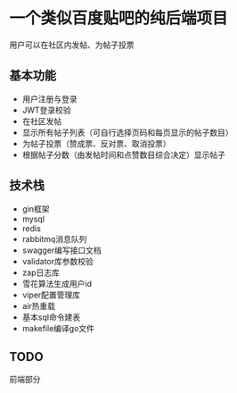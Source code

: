 # 一个类似百度贴吧的纯后端项目
用户可以在社区内发帖、为帖子投票
## 基本功能
- 用户注册与登录
- JWT登录校验
- 在社区发帖
- 显示所有帖子列表（可自行选择页码和每页显示的帖子数目）
- 为帖子投票（赞成票、反对票、取消投票）
- 根据帖子分数（由发帖时间和点赞数目综合决定）显示帖子
## 技术栈
- gin框架
- mysql
- redis
- rabbitmq消息队列
- swagger编写接口文档
- validator库参数校验
- zap日志库
- 雪花算法生成用户id
- viper配置管理库
- air热重载
- 基本sql命令建表
- makefile编译go文件
## TODO
前端部分
